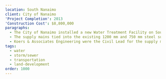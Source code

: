 ```yaml
---
location: South Nanaimo
client: City of Nanaimo
'Project Completion': 2013
'Construction Cost': $8,800,000
paragraphs:
  - The City of Nanaimo installed a new Water Treatment Facility on South Fork Road which required the installation of approximately 3,600 m of 1350 mm diameter bell and spigot welded steel supply main (Raw and Treated) with 1,700 m in a common trench.
  - The supply mains tied into the existing 1200 mm and 750 mm steel supply mains on Nanaimo River Road, which divert the raw water to the new treatment facility and supply the treated water back to the supply mains.
  - Koers & Associates Engineering were the Civil Lead for the supply mains on the Associated Engineering project team.
tags:
  - water
  - storm/sewer
  - transportation
  - land-development
order: 1000
---
```


